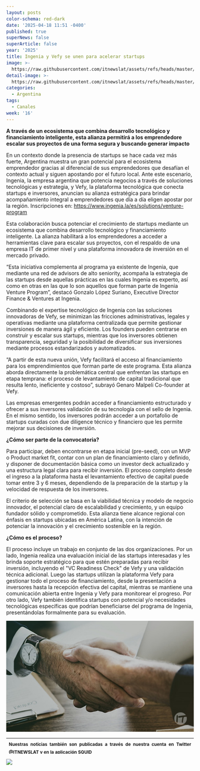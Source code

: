 ```yaml
---
layout: posts
color-schema: red-dark
date: '2025-04-18 11:51 -0400'
published: true
superNews: false
superArticle: false
year: '2025'
title: Ingenia y Vefy se unen para acelerar startups
image: >-
  https://raw.githubusercontent.com/itnewslat/assets/refs/heads/master/img/540x320/Alianzas-Acuerdos-p.jpg
detail-image: >-
  https://raw.githubusercontent.com/itnewslat/assets/refs/heads/master/img/1024x680/Alianzas-Acuerdos-g.jpg
categories:
  - Argentina
tags:
  - Canales
week: '16'
---
```

**A través de un ecosistema que combina desarrollo tecnológico y financiamiento inteligente, esta alianza permitirá a los emprendedore escalar sus proyectos de una forma segura y buscando generar impacto**

En un contexto donde la presencia de startups se hace cada vez más fuerte, Argentina muestra un gran potencial para el ecosistema emprendedor gracias al diferencial de sus emprendedores que desafían el contexto actual y siguen apostando por el futuro local. Ante este escenario, Ingenia, la empresa argentina que potencia negocios a través de soluciones tecnológicas y estrategia, y Vefy, la plataforma tecnológica que conecta startups e inversores, anuncian su alianza estratégica para brindar acompañamiento integral a emprendedores que día a día eligen apostar por la región. 
Inscripciones en: https://www.ingenia.la/es/solutions/venture-program 
 
Esta colaboración busca potenciar el crecimiento de startups mediante un ecosistema que combina desarrollo tecnológico y financiamiento inteligente. La alianza habilitará a los emprendedores a acceder a herramientas clave para escalar sus proyectos, con el respaldo de una empresa IT de primer nivel y una plataforma innovadora de inversión en el mercado privado. 

 “Esta iniciativa complementa al programa ya existente de Ingenia, que mediante una red de advisors de alto seniority, acompaña la estrategia de las startups desde aquellas prácticas en las cuales Ingenia es experto, así como en otras en las que lo son aquellos que forman parte de Ingenia Venture Program”, destacó Gonzalo López Suriano, Executive Director Finance & Ventures at Ingenia.
 
Combinando el expertise tecnológico de Ingenia con las soluciones innovadoras de Vefy, se minimizan las fricciones administrativas, legales y operativas mediante una plataforma centralizada que permite gestionar inversiones de manera ágil y eficiente. Los founders pueden centrarse en construir y escalar sus startups, mientras que los inversores obtienen transparencia, seguridad y la posibilidad de diversificar sus inversiones mediante procesos estandarizados y automatizados. 

“A partir de esta nueva unión, Vefy facilitará el acceso al financiamiento para los emprendimientos que forman parte de este programa. Esta alianza aborda directamente la problemática central que enfrentan las startups en etapa temprana: el proceso de levantamiento de capital tradicional que resulta lento, ineficiente y costoso”, subrayó Genaro Malpeli Co-founder at Vefy. 

Las empresas emergentes podrán acceder a financiamiento estructurado y ofrecer a sus inversores validación de su tecnología con el sello de Ingenia. En el mismo sentido, los inversores podrán acceder a un portafolio de startups curadas con due diligence técnico y financiero que les permite mejorar sus decisiones de inversión. 

**¿Cómo ser parte de la convocatoria?**

Para participar, deben encontrarse en etapa inicial (pre-seed), con un MVP o Product market fit, contar con un plan de financiamiento claro y definido, y disponer de documentación básica como un investor deck actualizado y una estructura legal clara para recibir inversión. El proceso completo desde el ingreso a la plataforma hasta el levantamiento efectivo de capital puede tomar entre 3 y 6 meses, dependiendo de la preparación de la startup y la velocidad de respuesta de los inversores. 

El criterio de selección se basa en la viabilidad técnica y modelo de negocio innovador, el potencial claro de escalabilidad y crecimiento, y un equipo fundador sólido y comprometido. Esta alianza tiene alcance regional con énfasis en startups ubicadas en América Latina, con la intención de potenciar la innovación y el crecimiento sostenible en la región. 

**¿Cómo es el proceso?**

El proceso incluye un trabajo en conjunto de las dos organizaciones. Por un lado, Ingenia realiza una evaluación inicial de las startups interesadas y les brinda soporte estratégico para que estén preparadas para recibir inversión, incluyendo el "VC Readiness Check" de Vefy y una validación técnica adicional. Luego las startups utilizan la plataforma Vefy para gestionar todo el proceso de financiamiento, desde la presentación a inversores hasta la recepción efectiva del capital, mientras se mantiene una comunicación abierta entre Ingenia y Vefy para monitorear el progreso. Por otro lado, Vefy también identifica startups con potencial y/o necesidades tecnológicas específicas que podrían beneficiarse del programa de Ingenia, presentándolas formalmente para su evaluación. 
 
![](https://raw.githubusercontent.com/itnewslat/assets/refs/heads/master/img/540x320/Alianzas-Acuerdos-p.jpg)

<table style="height: 42px;" width="569">
<tbody>
<tr>
<td style="text-align: justify;"><sub><strong>Nuestras noticias también son publicadas a través de nuestra cuenta en Twitter <a href="https://twitter.com/itnewslat?lang=es">@ITNEWSLAT</a> y en la aplicación <a href="https://squidapp.co/en/">SQUID</a></strong></sub></td>
</tr>
</tbody>
</table>

<img src="https://tracker.metricool.com/c3po.jpg?hash=56f88a41e39ab42c063cc51676587a04"/>
